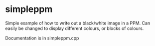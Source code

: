 # simpleppm

Simple example of how to write out a black/white image in a PPM.
Can easily be changed to display different colours, or blocks of colours.

Documentation is in simpleppm.cpp